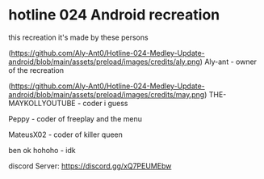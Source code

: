# hotline 024 Android recreation

this recreation it's made by these persons

(https://github.com/Aly-Ant0/Hotline-024-Medley-Update-android/blob/main/assets/preload/images/credits/aly.png) Aly-ant - owner of the recreation

(https://github.com/Aly-Ant0/Hotline-024-Medley-Update-android/blob/main/assets/preload/images/credits/may.png) THE-MAYKOLLYOUTUBE - coder i guess

Peppy -  coder of freeplay and the menu

MateusX02 - coder of killer queen

ben ok hohoho - idk

discord Server:
https://discord.gg/xQ7PEUMEbw
